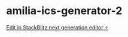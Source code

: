 # amilia-ics-generator-2

[Edit in StackBlitz next generation editor ⚡️](https://stackblitz.com/~/github.com/veganpolice/amilia-ics-generator-2)